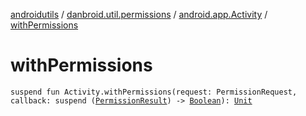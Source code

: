 [androidutils](../../index.md) / [danbroid.util.permissions](../index.md) / [android.app.Activity](index.md) / [withPermissions](./with-permissions.md)

# withPermissions

`suspend fun Activity.withPermissions(request: PermissionRequest, callback: suspend (`[`PermissionResult`](../-permission-result/index.md)`) -> `[`Boolean`](https://kotlinlang.org/api/latest/jvm/stdlib/kotlin/-boolean/index.html)`): `[`Unit`](https://kotlinlang.org/api/latest/jvm/stdlib/kotlin/-unit/index.html)